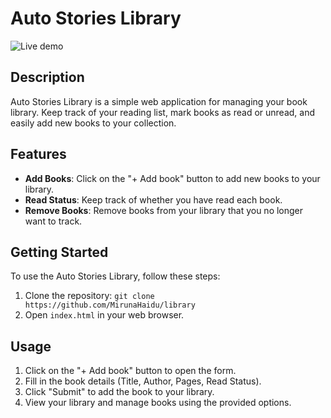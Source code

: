 # Auto Stories Library

![Live demo](https://mirunahaidu.github.io/library/)

## Description

Auto Stories Library is a simple web application for managing your book library. Keep track of your reading list, mark books as read or unread, and easily add new books to your collection.

## Features

- **Add Books**: Click on the "+ Add book" button to add new books to your library.
- **Read Status**: Keep track of whether you have read each book.
- **Remove Books**: Remove books from your library that you no longer want to track.

## Getting Started

To use the Auto Stories Library, follow these steps:

1. Clone the repository: `git clone https://github.com/MirunaHaidu/library`
2. Open `index.html` in your web browser.

## Usage

1. Click on the "+ Add book" button to open the form.
2. Fill in the book details (Title, Author, Pages, Read Status).
3. Click "Submit" to add the book to your library.
4. View your library and manage books using the provided options.
